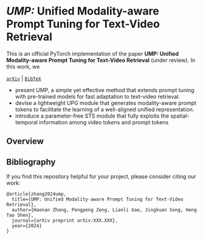 # <i>UMP:</i> Unified Modality-aware Prompt Tuning for Text-Video Retrieval

This is an official PyTorch implementation of the paper **UMP: Unified Modality-aware Prompt Tuning for Text-Video Retrieval** (under review). In this work, we

[`arXiv`](https://arxiv.org/abs/2310.08446) | [`BibTeX`](#bibliography)

- present UMP, a simple yet effective method that extends prompt tuning with pre-trained models for fast adaptation to text-video retrieval.
- devise a lightweight UPG module that generates modality-aware prompt tokens to facilitate the learning of a well-aligned unified representation.
- introduce a parameter-free STS module that fully exploits the spatial-temporal information among video tokens and prompt tokens

## Overview



## Bibliography
If you find this repository helpful for your project, please consider citing our work:

```
@article{zhang2024ump,
  title={UMP: Unified Modality-aware Prompt Tuning for Text-Video Retrieval},
  author={Haonan Zhang, Pengpeng Zeng, Lianli Gao, Jingkuan Song, Heng Tao Shen},
  journal={arXiv preprint arXiv:XXX.XXX},
  year={2024}
}
```
